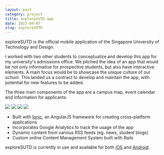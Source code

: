 ```yaml
---
layout: post
category: project
title: exploreSUTD app
date: 2017-04-07
slug: exploreSUTD
---
```


exploreSUTD is the official mobile application of the Singapore University of Technology and Design.

I worked with two other students to conceptualize and develop this app for my university's admissions office. We pitched the idea of an app that would be not only informative for prospective students, but also have interactive elements. A main focus would be to showcase the unique culture of our school. This landed us a contract to develop and maintain the app, with potential for new features to be added.

The three main components of the app are a campus map, event calendar and information for applicants:

<div class="gallery-4col">
  <img src="../assets/img/proj-exploreSUTD/landing.png">
  <img src="../assets/img/proj-exploreSUTD/map.png">
  <img src="../assets/img/proj-exploreSUTD/events.png">
  <img src="../assets/img/proj-exploreSUTD/info.png">
</div>

- Built with [Ionic](https://ionicframework.com/), an AngularJS framework for creating cross-platform applications
- Incorporates Google Analytics to track the usage of the app
- Dynamic content from various RSS feeds (eg. news, student blogs)
- Custom online Content Management System built with Rails


exploreSUTD is currently in use and available for both [iOS](https://itunes.apple.com/sg/app/exploresutd/id1208872794?mt=8) and [Android](https://play.google.com/store/apps/details?id=com.ionicframework.exploreSUTD&hl=en).
